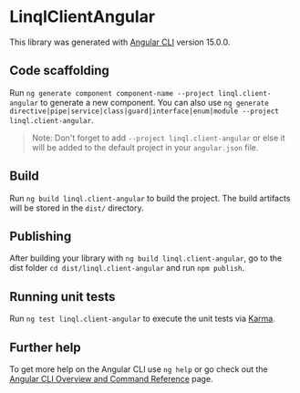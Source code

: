 # LinqlClientAngular

This library was generated with [Angular CLI](https://github.com/angular/angular-cli) version 15.0.0.

## Code scaffolding

Run `ng generate component component-name --project linql.client-angular` to generate a new component. You can also use `ng generate directive|pipe|service|class|guard|interface|enum|module --project linql.client-angular`.
> Note: Don't forget to add `--project linql.client-angular` or else it will be added to the default project in your `angular.json` file. 

## Build

Run `ng build linql.client-angular` to build the project. The build artifacts will be stored in the `dist/` directory.

## Publishing

After building your library with `ng build linql.client-angular`, go to the dist folder `cd dist/linql.client-angular` and run `npm publish`.

## Running unit tests

Run `ng test linql.client-angular` to execute the unit tests via [Karma](https://karma-runner.github.io).

## Further help

To get more help on the Angular CLI use `ng help` or go check out the [Angular CLI Overview and Command Reference](https://angular.io/cli) page.
